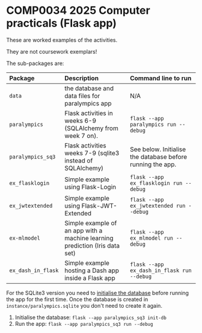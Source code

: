 # COMP0034 2025 Computer practicals (Flask app)

These are worked examples of the activities. 

They are not coursework exemplars!

The sub-packages are:

| Package            | Description                                                                 | Command line to run                                        |
|:-------------------|:----------------------------------------------------------------------------|:-----------------------------------------------------------| 
| `data`             | the database and data files for paralympics app                             | N/A                                                        |
| `paralympics`      | Flask activities in weeks 6-9 (SQLAlchemy from week 7 on).                  | `flask --app paralympics run --debug`                      |
| `paralympics_sq3`  | Flask activities weeks 7-9 (sqlite3 instead of SQLAlchemy)                  | See below. Initialise the database before running the app. |
| `ex_flasklogin`    | Simple example using Flask-Login                                            | `flask --app ex_flasklogin run --debug`                    |
| `ex_jwtextended`   | Simple example using Flask-JWT-Extended                                     | `flask --app ex_jwtextended run --debug`                   |
| `ex-mlmodel`       | Simple example of an app with a machine learning prediction (Iris data set) | `flask --app ex_mlmodel run --debug`                       |
| `ex_dash_in_flask` | Simple example hosting a Dash app inside a Flask app                        | `flask --app ex_dash_in_flask run --debug`                 |


For the SQLite3 version you need
to [initialise the database](https://flask.palletsprojects.com/en/stable/tutorial/database/#initialize-the-database-file)
before running the app for the first time. Once the database is created in `instance/paralympics.sqlite` you don't need
to create it again.

1. Initialise the database: `flask --app paralympics_sq3 init-db`
2. Run the app: `flask --app paralympics_sq3 run --debug`
